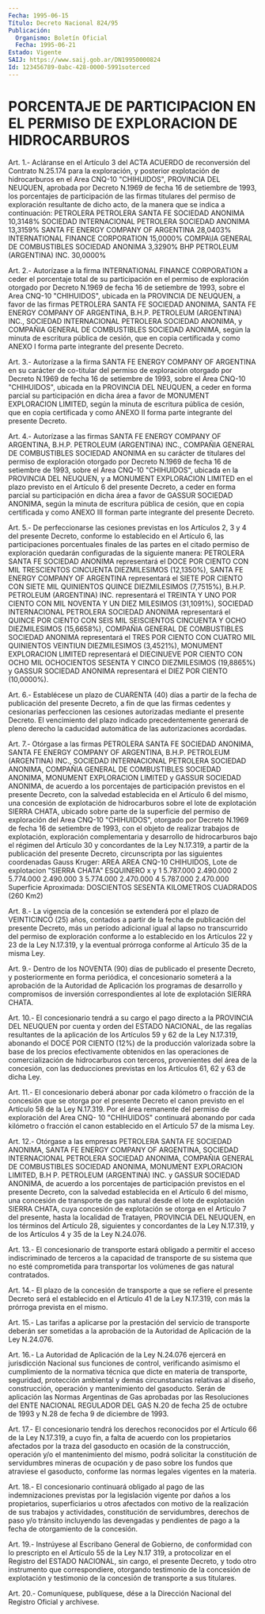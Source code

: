```yaml
---
Fecha: 1995-06-15
Título: Decreto Nacional 824/95
Publicación:
  Organismo: Boletín Oficial
  Fecha: 1995-06-21
Estado: Vigente
SAIJ: https://www.saij.gob.ar/DN19950000824
Id: 123456789-0abc-428-0000-5991soterced
---
```

# PORCENTAJE DE PARTICIPACION EN EL PERMISO DE EXPLORACION DE HIDROCARBUROS

<a id="1"></a>
Art.  1.-  Acláranse  en  el  Artículo  3  del ACTA ACUERDO de reconversión   del  Contrato  N.25.174  para  la  exploración,    y posterior  explotación    de    hidrocarburos  en  el  Area  CNQ-10 "CHIHUIDOS", PROVINCIA DEL NEUQUEN,  aprobada por Decreto N.1969 de fecha 16 de setiembre de 1993, los porcentajes  de participación de las  firmas  titulares  del  permiso  de exploración resultante  de dicho acto, de la manera que se indica a continuación:   PETROLERA PETROLERA SANTA FE SOCIEDAD ANONIMA                10,3148% SOCIEDAD INTERNACIONAL PETROLERA SOCIEDAD ANONIMA  13,3159% SANTA FE ENERGY COMPANY OF ARGENTINA               28,0403% INTERNATIONAL FINANCE CORPORATION                  15,0000% COMPA\IA GENERAL DE COMBUSTIBLES SOCIEDAD ANONIMA   3,3290% BHP PETROLEUM (ARGENTINA) INC.                       30,0000%

<a id="2"></a>
Art. 2.- Autorízase a la firma INTERNATIONAL FINANCE CORPORATION  a  ceder el porcentaje total de su participación en el permiso de exploración  otorgado  por Decreto N.1969 de fecha 16 de setiembre de 1993, sobre el Area CNQ-10  "CHIHUIDOS", ubicada en la PROVINCIA  DE  NEUQUEN, a favor de las firmas  PETROLERA  SANTA  FE SOCIEDAD ANONIMA,  SANTA  FE  ENERGY  COMPANY  OF ARGENTINA, B.H.P. PETROLEUM  (ARGENTINA)  INC.,  SOCIEDAD  INTERNACIONAL    PETROLERA SOCIEDAD  ANONIMA,  y  COMPAÑIA  GENERAL  DE  COMBUSTIBLES SOCIEDAD ANONIMA,  según la minuta de escritura pública de  cesión,  que  en copia certificada  y  como  ANEXO  I  forma  parte  integrante del presente Decreto.

<a id="3"></a>
Art.  3.-  Autorízase  a  la  firma SANTA FE ENERGY COMPANY OF ARGENTINA en su carácter de co-titular  del  permiso de exploración otorgado  por  Decreto  N.1969  de fecha 16 de setiembre  de  1993, sobre  el Area CNQ-10 "CHIHUIDOS",  ubicada  en  la  PROVINCIA  DEL NEUQUEN,  a ceder en forma parcial su participación en dicha área a favor  de  MONUMENT    EXPLORACION  LIMITED,  según  la  minuta  de escritura pública de cesión,  que en copia certificada y como ANEXO II forma parte integrante del presente Decreto.

<a id="4"></a>
Art.  4.-  Autorízase  a las firmas SANTA FE ENERGY COMPANY OF ARGENTINA, B.H.P. PETROLEUM (ARGENTINA)  INC.,  COMPAÑIA GENERAL DE COMBUSTIBLES  SOCIEDAD  ANONIMA  en  su  carácter de titulares  del permiso de exploración otorgado por Decreto  N.1969  de fecha 16 de setiembre de 1993, sobre el Area CNQ-10 "CHIHUIDOS", ubicada  en la PROVINCIA  DEL  NEUQUEN,  y  a MONUMENT  EXPLORACION LIMITED en el plazo previsto en el Artículo 6 del presente  Decreto,  a  ceder en forma  parcial  su  participación  en  dicha área a favor de GASSUR SOCIEDAD ANONIMA, según la minuta de escritura  pública  de cesión, que  en  copia certificada y como ANEXO III forman parte integrante del presente Decreto.

<a id="5"></a>
Art.  5.-  De  perfeccionarse  las  cesiones  previstas en los Artículos  2,  3 y 4 del presente Decreto, conforme lo  establecido en el Artículo 6,  las  participaciones porcentuales finales de las partes en el citado permiso  de  exploración  quedarán configuradas de  la  siguiente  manera:  PETROLERA  SANTA  FE  SOCIEDAD  ANONIMA representará  el  DOCE  POR  CIENTO  CON MIL TRESCIENTOS  CINCUENTA DIEZMILESIMOS  (12,1350%),  SANTA FE ENERGY  COMPANY  OF  ARGENTINA representará el SIETE POR CIENTO  CON  SIETE  MIL QUINIENTOS QUINCE DIEZMILESIMOS    (7,7515%),  B.H.P.  PETROLEUM  (ARGENTINA)    INC. representará el TREINTA  Y UNO POR CIENTO CON MIL NOVENTA Y UN DIEZ MILESIMOS  (31,1091%), SOCIEDAD  INTERNACIONAL  PETROLERA  SOCIEDAD ANONIMA representará  el QUINCE POR CIENTO CON SEIS MIL SEISCIENTOS CINCUENTA  Y OCHO DIEZMILESIMOS  (15,6658%),  COMPAÑIA  GENERAL  DE COMBUSTIBLES  SOCIEDAD ANONIMA representará el TRES POR CIENTO CON CUATRO MIL QUINIENTOS VEINTIUN  DIEZMILESIMOS  (3,4521%),  MONUMENT EXPLORACION LIMITED representará el DIECINUEVE POR CIENTO CON  OCHO MIL  OCHOCIENTOS  SESENTA Y CINCO DIEZMILESIMOS (19,8865%) y GASSUR SOCIEDAD  ANONIMA  representará  el  DIEZ  POR  CIENTO  (10,0000%).

<a id="6"></a>
Art. 6.- Establécese un plazo de CUARENTA (40) días a partir de la fecha  de  publicación  del  presente  Decreto, a fin de que las firmas cedentes y cesionarias perfeccionen las cesiones autorizadas mediante el presente Decreto. El  vencimiento del plazo indicado  precedentemente  generará de pleno derecho  la  caducidad automática de las autorizaciones acordadas.

<a id="7"></a>
Art.  7.-  Otórgase  a  las firmas PETROLERA SANTA FE SOCIEDAD ANONIMA, SANTA FE ENERGY COMPANY  OF  ARGENTINA,  B.H.P.  PETROLEUM (ARGENTINA)    INC.,   SOCIEDAD  INTERNACIONAL  PETROLERA  SOCIEDAD ANONIMA,  COMPAÑIA  GENERAL    DE  COMBUSTIBLES  SOCIEDAD  ANONIMA, MONUMENT EXPLORACION LIMITED y GASSUR  SOCIEDAD ANONIMA, de acuerdo a  los  porcentajes  de  participación  previstos  en  el  presente Decreto, con la salvedad establecida en el  Artículo  6  del mismo, una  concesión  de  explotación  de hidrocarburos sobre el lote  de explotación SIERRA CHATA, ubicado  sobre parte de la superficie del permiso de exploración del Area CNQ-10  "CHIHUIDOS",  otorgado  por Decreto  N.1969  de fecha 16 de setiembre de 1993, con el objeto de realizar trabajos  de  explotación,  exploración  complementaria  y desarrollo  de  hidrocarburos  bajo  el  régimen  del Artículo 30 y concordantes  de  la  Ley N.17.319, a partir de la publicación  del presente  Decreto, circunscripta  por  las  siguientes  coordenadas Gauss Kruger:   AREA AREA CNQ-10 CHIHUIDOS, Lote de explotacion  "SIERRA CHATA" ESQUINERO                 x                       y    1                  5.787.000               2.490.000    2                  5.774.000               2.490.000    3                  5.774.000               2.470.000    4                    5.787.000               2.470.000 Superficie  Aproximada:  DOSCIENTOS  SESENTA  KILOMETROS  CUADRADOS (260 Km2)

<a id="8"></a>
Art. 8.- La vigencia de la concesión se extenderá por el plazo de VEINTICINCO  (25)  años,  contados  a  partir  de  la  fecha  de publicación  del  presente  Decreto, más un período adicional igual al lapso no transcurrido del  permiso  de exploración conforme a lo establecido  en los Artículos 22 y 23 de  la  Ley  N.17.319,  y  la eventual  prórroga  conforme  al  Artículo  35  de  la  misma  Ley.

<a id="9"></a>
Art.  9.-  Dentro  de  los  NOVENTA  (90) días de publicado el presente  Decreto,  y  posteriormente  en  forma    periódica,   el concesionario    someterá  a  la  aprobación  de  la  Autoridad  de Aplicación los programas  de  desarrollo y compromisos de inversión correspondientes al lote de explotación SIERRA CHATA.

<a id="10"></a>
Art. 10.- El concesionario tendrá a su cargo el pago directo a la PROVINCIA  DEL  NEUQUEN  por cuenta y orden del ESTADO NACIONAL, de las regalías resultantes de  la aplicación de los Artículos 59 y 62 de la Ley N.17.319, abonando el  DOCE  POR  CIENTO  (12%)  de la producción  valorizada  sobre  la base de los precios efectivamente obtenidos en las operaciones de  comercialización  de hidrocarburos con  terceros,  provenientes del  área  de la concesión,  con  las deducciones previstas en los Artículos 61,  62  y  63 de dicha Ley.

<a id="11"></a>
Art.  11.- El concesionario deberá abonar por cada kilómetro o fracción de  la  concesión que se otorga por el presente Decreto el canon previsto en  el  Artículo  58 de la Ley N.17.319. Por el área remanente del permiso de exploración  del  Area CNQ- 10 "CHIHUIDOS" continuará  abonando  por  cada  kilómetro  o  fracción   el  canon establecido en el Artículo 57 de la misma Ley.

<a id="12"></a>
Art.  12.- Otórgase a las empresas PETROLERA SANTA FE SOCIEDAD ANONIMA, SANTA FE ENERGY COMPANY OF ARGENTINA, SOCIEDAD INTERNACIONAL  PETROLERA  SOCIEDAD  ANONIMA,  COMPAÑIA  GENERAL  DE COMBUSTIBLES  SOCIEDAD  ANONIMA,  MONUMENT EXPLORACION LIMITED, B.H P.  PETROLEUM  (ARGENTINA)  INC.  y GASSUR  SOCIEDAD  ANONIMA,  de acuerdo  a  los  porcentajes  de  participación  previstos  en  el presente Decreto, con la salvedad establecida en el  Artículo 6 del mismo, una concesión de transporte de gas natural desde  el lote de explotación  SIERRA CHATA, cuya concesión de explotación se  otorga en el Artículo  7  del  presente,  hasta  la localidad de Tratayen, PROVINCIA DEL NEUQUEN, en los términos del  Artículo 28, siguientes y concordantes de la Ley N.17.319, y de los Artículos  4 y 35 de la Ley N.24.076.

<a id="13"></a>
Art.  13.-  El  concesionario  de transporte estará obligado a permitir el acceso indiscriminado de  terceros  a  la  capacidad de transporte  de su sistema que no esté comprometida para transportar los volúmenes de gas natural contratados.

<a id="14"></a>
Art.  14.-  El  plazo  de  la concesión de transporte a que se refiere el presente Decreto será  el  establecido en el Artículo 41 de la  Ley N.17.319, con más la prórroga  prevista  en  el  mismo.

<a id="15"></a>
Art.  15.-  Las  tarifas  a  aplicarse  por  la prestación del servicio de transporte deberán ser sometidas a la aprobación  de la Autoridad de Aplicación de la Ley N.24.076.

<a id="16"></a>
Art.  16.-  La  Autoridad  de  Aplicación  de  la Ley N.24.076 ejercerá   en  jurisdicción  Nacional  sus  funciones  de  control, verificando  asimismo  el  cumplimiento de la normativa técnica que dicte en materia de transporte,  seguridad,  protección ambiental y demás  circunstancias relativas al diseño, construcción,  operación y mantenimiento  del  gasoducto.  Serán  de  aplicación  las Normas Argentinas de Gas aprobadas por las Resoluciones del ENTE  NACIONAL REGULADOR  DEL  GAS  N.20 de fecha 25 de octubre de 1993 y N.28  de fecha 9 de diciembre de 1993.

<a id="17"></a>
Art. 17.- El concesionario tendrá los derechos reconocidos por el Artículo  66  de la Ley N.17.319, a cuyo fin, a falta de acuerdo con los propietarios  afectados  por  la  traza  del  gasoducto  en ocasión  de  la  construcción,  operación  y/o el mantenimiento del mismo, podrá solicitar la constitución de servidumbres  mineras  de ocupación  y  de  paso sobre los fundos que atraviese el gasoducto, conforme las normas legales vigentes en la materia.

<a id="18"></a>
Art.  18.- El concesionario continuará obligado al pago de las indemnizaciones  previstas  por  la legislación vigente por daños a los propietarios, superficiarios u  otros  afectados  con motivo de la  realización  de  sus  trabajos  y actividades, constitución  de servidumbres,  derechos  de  paso  y/o  tránsito    incluyendo  las devengadas  y pendientes de pago a la fecha de otorgamiento  de  la concesión.

<a id="19"></a>
Art.  19.-  Instrúyese  al  Escribano  General de Gobierno, de conformidad con lo prescripto en el Artículo  55  de  la  Ley  N.17 319,  a protocolizar en el Registro del ESTADO NACIONAL, sin cargo, el presente  Decreto,  y  todo otro instrumento que correspondiere, otorgando testimonio de la  concesión  de  explotación y testimonio de la concesión de transporte a sus titulares.

<a id="20"></a>
Art. 20.- Comuníquese, publíquese, dése a la Dirección Nacional del Registro Oficial y archívese.